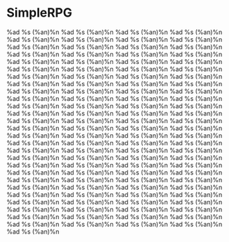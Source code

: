 SimpleRPG
=========


%ad %s (%an)%n
%ad %s (%an)%n
%ad %s (%an)%n
%ad %s (%an)%n
%ad %s (%an)%n
%ad %s (%an)%n
%ad %s (%an)%n
%ad %s (%an)%n
%ad %s (%an)%n
%ad %s (%an)%n
%ad %s (%an)%n
%ad %s (%an)%n
%ad %s (%an)%n
%ad %s (%an)%n
%ad %s (%an)%n
%ad %s (%an)%n
%ad %s (%an)%n
%ad %s (%an)%n
%ad %s (%an)%n
%ad %s (%an)%n
%ad %s (%an)%n
%ad %s (%an)%n
%ad %s (%an)%n
%ad %s (%an)%n
%ad %s (%an)%n
%ad %s (%an)%n
%ad %s (%an)%n
%ad %s (%an)%n
%ad %s (%an)%n
%ad %s (%an)%n
%ad %s (%an)%n
%ad %s (%an)%n
%ad %s (%an)%n
%ad %s (%an)%n
%ad %s (%an)%n
%ad %s (%an)%n
%ad %s (%an)%n
%ad %s (%an)%n
%ad %s (%an)%n
%ad %s (%an)%n
%ad %s (%an)%n
%ad %s (%an)%n
%ad %s (%an)%n
%ad %s (%an)%n
%ad %s (%an)%n
%ad %s (%an)%n
%ad %s (%an)%n
%ad %s (%an)%n
%ad %s (%an)%n
%ad %s (%an)%n
%ad %s (%an)%n
%ad %s (%an)%n
%ad %s (%an)%n
%ad %s (%an)%n
%ad %s (%an)%n
%ad %s (%an)%n
%ad %s (%an)%n
%ad %s (%an)%n
%ad %s (%an)%n
%ad %s (%an)%n
%ad %s (%an)%n
%ad %s (%an)%n
%ad %s (%an)%n
%ad %s (%an)%n
%ad %s (%an)%n
%ad %s (%an)%n
%ad %s (%an)%n
%ad %s (%an)%n
%ad %s (%an)%n
%ad %s (%an)%n
%ad %s (%an)%n
%ad %s (%an)%n
%ad %s (%an)%n
%ad %s (%an)%n
%ad %s (%an)%n
%ad %s (%an)%n
%ad %s (%an)%n
%ad %s (%an)%n
%ad %s (%an)%n
%ad %s (%an)%n
%ad %s (%an)%n
%ad %s (%an)%n
%ad %s (%an)%n
%ad %s (%an)%n
%ad %s (%an)%n
%ad %s (%an)%n
%ad %s (%an)%n
%ad %s (%an)%n
%ad %s (%an)%n
%ad %s (%an)%n
%ad %s (%an)%n
%ad %s (%an)%n
%ad %s (%an)%n
%ad %s (%an)%n
%ad %s (%an)%n
%ad %s (%an)%n
%ad %s (%an)%n
%ad %s (%an)%n
%ad %s (%an)%n
%ad %s (%an)%n
%ad %s (%an)%n
%ad %s (%an)%n
%ad %s (%an)%n
%ad %s (%an)%n
%ad %s (%an)%n
%ad %s (%an)%n
%ad %s (%an)%n
%ad %s (%an)%n
%ad %s (%an)%n